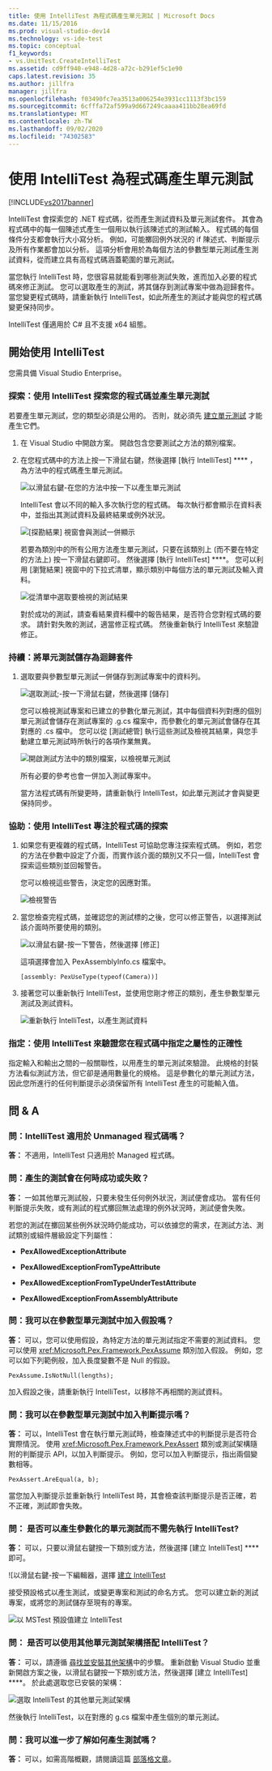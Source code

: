 ```yaml
---
title: 使用 IntelliTest 為程式碼產生單元測試 | Microsoft Docs
ms.date: 11/15/2016
ms.prod: visual-studio-dev14
ms.technology: vs-ide-test
ms.topic: conceptual
f1_keywords:
- vs.UnitTest.CreateIntelliTest
ms.assetid: cd9ff940-e948-4d28-a72c-b291ef5c1e90
caps.latest.revision: 35
ms.author: jillfra
manager: jillfra
ms.openlocfilehash: f03490fc7ea3513a006254e3931cc1113f3bc159
ms.sourcegitcommit: 6cfffa72af599a9d667249caaaa411bb28ea69fd
ms.translationtype: MT
ms.contentlocale: zh-TW
ms.lasthandoff: 09/02/2020
ms.locfileid: "74302583"
---
```

# <a name="generate-unit-tests-for-your-code-with-intellitest"></a>使用 IntelliTest 為程式碼產生單元測試
[!INCLUDE[vs2017banner](../includes/vs2017banner.md)]

IntelliTest 會探索您的 .NET 程式碼，從而產生測試資料及單元測試套件。 其會為程式碼中的每一個陳述式產生一個用以執行該陳述式的測試輸入。 程式碼的每個條件分支都會執行大小寫分析。 例如，可能擲回例外狀況的 if 陳述式、判斷提示及所有作業都會加以分析。 這項分析會用於為每個方法的參數型單元測試產生測試資料，從而建立具有高程式碼涵蓋範圍的單元測試。

 當您執行 IntelliTest 時，您很容易就能看到哪些測試失敗，進而加入必要的程式碼來修正測試。 您可以選取產生的測試，將其儲存到測試專案中做為迴歸套件。 當您變更程式碼時，請重新執行 IntelliTest，如此所產生的測試才能與您的程式碼變更保持同步。

 IntelliTest 僅適用於 C# 且不支援 x64 組態。

## <a name="get-started-with-intellitest"></a>開始使用 IntelliTest
 您需具備 Visual Studio Enterprise。

### <a name="explore-use-intellitest-to-explore-your-code-and-generate-unit-tests"></a>探索：使用 IntelliTest 探索您的程式碼並產生單元測試
 若要產生單元測試，您的類型必須是公用的。 否則，就必須先 [建立單元測試](#NoRun) 才能產生它們。

1. 在 Visual Studio 中開啟方案。 開啟包含您要測試之方法的類別檔案。

2. 在您程式碼中的方法上按一下滑鼠右鍵，然後選擇 [執行 IntelliTest] **** ，為方法中的程式碼產生單元測試。

     ![以滑鼠右鍵&#45;在您的方法中按一下以產生單元測試](../test/media/runpex.png "RunPEX")

     IntelliTest 會以不同的輸入多次執行您的程式碼。 每次執行都會顯示在資料表中，並指出其測試資料及最終結果或例外狀況。

     ![[探勘結果] 視窗會與測試一併顯示](../test/media/pexexplorationresults.png "PEXExplorationResults")

     若要為類別中的所有公用方法產生單元測試，只要在該類別上 (而不要在特定的方法上) 按一下滑鼠右鍵即可。 然後選擇 [執行 IntelliTest] ****。 您可以利用 [瀏覽結果] 視窗中的下拉式清單，顯示類別中每個方法的單元測試及輸入資料。

     ![從清單中選取要檢視的測試結果](../test/media/selectpextest.png "SelectPEXTest")

     對於成功的測試，請查看結果資料欄中的報告結果，是否符合您對程式碼的要求。 請針對失敗的測試，適當修正程式碼。 然後重新執行 IntelliTest 來驗證修正。

### <a name="persist-save-the-unit-tests-as-a-regression-suite"></a>持續：將單元測試儲存為迴歸套件

1. 選取要與參數型單元測試一併儲存到測試專案中的資料列。

     ![選取測試;&#45;按一下滑鼠右鍵，然後選擇 [儲存]](../test/media/savepextests.png "SavePEXTests")

     您可以檢視測試專案和已建立的參數化單元測試，其中每個資料列對應的個別單元測試會儲存在測試專案的 .g.cs 檔案中，而參數化的單元測試會儲存在其對應的 .cs 檔中。 您可以從 [測試總管] 執行這些測試及檢視其結果，與您手動建立單元測試時所執行的各項作業無異。

     ![開啟測試方法中的類別檔案，以檢視單元測試](../test/media/testmethodpex.png "TestMethodPEX")

     所有必要的參考也會一併加入測試專案中。

     當方法程式碼有所變更時，請重新執行 IntelliTest，如此單元測試才會與變更保持同步。

### <a name="assist-use-intellitest-to-focus-code-exploration"></a>協助：使用 IntelliTest 專注於程式碼的探索

1. 如果您有更複雜的程式碼，IntelliTest 可協助您專注探索程式碼。 例如，若您的方法在參數中設定了介面，而實作該介面的類別又不只一個，IntelliTest 會探索這些類別並回報警告。

     您可以檢視這些警告，決定您的因應對策。

     ![檢視警告](../test/media/pexviewwarning.png "PEXViewWarning")

2. 當您檢查完程式碼，並確認您的測試標的之後，您可以修正警告，以選擇測試該介面時所要使用的類別。

     ![以滑鼠右鍵&#45;按一下警告，然後選擇 [修正]](../test/media/pexfixwarning.png "PEXFixWarning")

     這項選擇會加入 PexAssemblyInfo.cs 檔案中。

     `[assembly: PexUseType(typeof(Camera))]`

3. 接著您可以重新執行 IntelliTest，並使用您剛才修正的類別，產生參數型單元測試及測試資料。

     ![重新執行 IntelliTest，以產生測試資料](../test/media/pexwarningsfixed.png "PEXWarningsFixed")

### <a name="specify-use-intellitest-to-validate-correctness-properties-that-you-specify-in-code"></a>指定：使用 IntelliTest 來驗證您在程式碼中指定之屬性的正確性
 指定輸入和輸出之間的一般關聯性，以用產生的單元測試來驗證。 此規格的封裝方法看似測試方法，但它卻是通用數量化的規格。 這是參數化的單元測試方法，因此您所進行的任何判斷提示必須保留所有 IntelliTest 產生的可能輸入值。

## <a name="q--a"></a><a name="QandALink"></a> 問 & A

### <a name="q-can-you-use-intellitest-for-unmanaged-code"></a>問：IntelliTest 適用於 Unmanaged 程式碼嗎？
 **答：** 不適用，IntelliTest 只適用於 Managed 程式碼。

### <a name="q-when-does-a-generated-test-pass-or-fail"></a>問：產生的測試會在何時成功或失敗？
 **答：** 一如其他單元測試般，只要未發生任何例外狀況，測試便會成功。 當有任何判斷提示失敗，或有測試的程式擲回無法處理的例外狀況時，測試便會失敗。

 若您的測試在擲回某些例外狀況時仍能成功，可以依據您的需求，在測試方法、測試類別或組件層級設定下列屬性：

- **PexAllowedExceptionAttribute**

- **PexAllowedExceptionFromTypeAttribute**

- **PexAllowedExceptionFromTypeUnderTestAttribute**

- **PexAllowedExceptionFromAssemblyAttribute**

### <a name="q-can-i-add-assumptions-to-the-parameterized-unit-test"></a>問：我可以在參數型單元測試中加入假設嗎？
 **答：** 可以，您可以使用假設，為特定方法的單元測試指定不需要的測試資料。 您可以使用 <xref:Microsoft.Pex.Framework.PexAssume> 類別加入假設。 例如，您可以如下列範例般，加入長度變數不是 Null 的假設。

 `PexAssume.IsNotNull(lengths);`

 加入假設之後，請重新執行 IntelliTest，以移除不再相關的測試資料。

### <a name="q-can-i-add-assertions-to-the-parameterized-unit-test"></a>問：我可以在參數型單元測試中加入判斷提示嗎？
 **答：** 可以，IntelliTest 會在執行單元測試時，檢查陳述式中的判斷提示是否符合實際情況。 使用 <xref:Microsoft.Pex.Framework.PexAssert> 類別或測試架構隨附的判斷提示 API，以加入判斷提示。 例如，您可以加入判斷提示，指出兩個變數相等。

 `PexAssert.AreEqual(a, b);`

 當您加入判斷提示並重新執行 IntelliTest 時，其會檢查該判斷提示是否正確，若不正確，測試即會失敗。

### <a name="q-can-i-generate-parameterized-unit-tests-without-running-intellitest-first"></a><a name="NoRun"></a> 問： 是否可以產生參數化的單元測試而不需先執行 IntelliTest?
 **答：** 可以，只要以滑鼠右鍵按一下類別或方法，然後選擇 [建立 IntelliTest] **** 即可。

 ![以滑鼠右鍵&#45;按一下編輯器，選擇 [建立 IntelliTest](../test/media/pexcreateintellitest.png "PEXCreateIntelliTest")

 接受預設格式以產生測試，或變更專案和測試的命名方式。 您可以建立新的測試專案，或將您的測試儲存至現有的專案。

 ![以 MSTest 預設值建立 IntelliTest](../test/media/pexcreateintellitestmstest.png "PEXCreateIntelliTestMSTest")

### <a name="q-can-i-use-other-unit-test-frameworks-with-intellitest"></a>問： 是否可以使用其他單元測試架構搭配 IntelliTest？
 **答：** 可以，請遵循 [尋找並安裝其他架構](../test/install-third-party-unit-test-frameworks.md)中的步驟。 重新啟動 Visual Studio 並重新開啟方案之後，以滑鼠右鍵按一下類別或方法，然後選擇 [建立 IntelliTest] ****。 於此處選取您已安裝的架構：

 ![選取 IntelliTest 的其他單元測試架構](../test/media/pexcreateintellitestextensions.png "PEXCreateIntelliTestExtensions")

 然後執行 IntelliTest，以在對應的 g.cs 檔案中產生個別的單元測試。

### <a name="q-can-i-learn-more-about-how-the-tests-are-generated"></a>問：我可以進一步了解如何產生測試嗎？
 **答：** 可以，如需高階概觀，請閱讀這篇 [部落格文章](https://devblogs.microsoft.com/devops/intellitest-one-test-to-rule-them-all/)。
